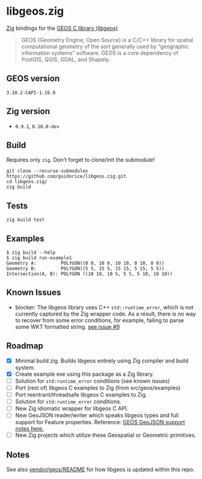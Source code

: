 # libgeos.zig

[Zig](https://ziglang.org) bindings for the [GEOS C library (libgeos)](https://libgeos.org/)

> GEOS (Geometry Engine, Open Source) is a C/C++ library for spatial computational geometry of the sort generally used by “geographic information systems” software. GEOS is a core dependency of PostGIS, QGIS, GDAL, and Shapely.

## GEOS version

`3.10.2-CAPI-1.16.0`

## Zig version

* `0.9.1`, `0.10.0-dev`

## Build

Requires only `zig`. Don't forget to clone/init the submodule!

```shell
git clone --recurse-submodules https://github.com/guidorice/libgeos.zig.git
cd libgeos.zig/
zig build
```

## Tests

```shell
zig build test
```

## Examples

```shell
$ zig build --help
$ zig build run-example1
Geometry A:         POLYGON((0 0, 10 0, 10 10, 0 10, 0 0))
Geometry B:         POLYGON((5 5, 15 5, 15 15, 5 15, 5 5))
Intersection(A, B): POLYGON ((10 10, 10 5, 5 5, 5 10, 10 10))
```

## Known Issues

* blocker: The libgeos library uses C++ `std::runtime_error`, which is not currently
captured by the Zig wrapper code. As a result, there is no way to recover from
some error conditions, for example, failing to parse some WKT formatted string. 
[see issue #9](https://github.com/guidorice/libgeos.zig/issues/9)

## Roadmap

- [x] Minimal build.zig. Builds libgeos entirely using Zig compiler and build system.
- [x] Create example exe using this package as a Zig library.
- [ ] Solution for `std:runtime_error` conditions (see known issues)
- [ ] Port (rest of) libgeos C examples to Zig  (from src/geos/examples)
- [ ] Port reentrant/threadsafe libgeos C examples to Zig.
- [ ] Solution for `std:runtime_error` conditions.
- [ ] New Zig idiomatic wrapper for libgeos C API.
- [ ] New GeoJSON reader/writer which speaks libgeos types and full support for Feature properties. Reference: [GEOS GeoJSON support notes here.](https://libgeos.org/specifications/geojson/)
- [ ] New Zig projects which utilize these Geospatial or Geometric primitives.

## Notes

See also [vendor/geos/README](src/vendor/geos/README.md) for how libgeos is
updated within this repo.
